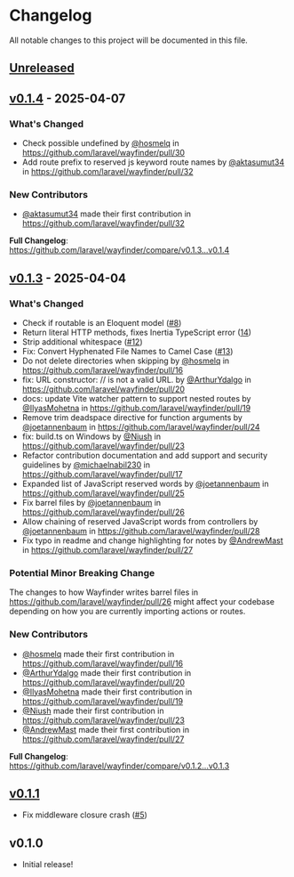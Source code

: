 # Changelog

All notable changes to this project will be documented in this file.

## [Unreleased](https://github.com/laravel/wayfinder/compare/v0.1.4...main)

## [v0.1.4](https://github.com/laravel/wayfinder/compare/v0.1.3...v0.1.4) - 2025-04-07

### What's Changed

* Check possible undefined by [@hosmelq](https://github.com/hosmelq) in https://github.com/laravel/wayfinder/pull/30
* Add route prefix to reserved js keyword route names by [@aktasumut34](https://github.com/aktasumut34) in https://github.com/laravel/wayfinder/pull/32

### New Contributors

* [@aktasumut34](https://github.com/aktasumut34) made their first contribution in https://github.com/laravel/wayfinder/pull/32

**Full Changelog**: https://github.com/laravel/wayfinder/compare/v0.1.3...v0.1.4

## [v0.1.3](https://github.com/laravel/wayfinder/compare/v0.1.1...v0.1.3) - 2025-04-04

### What's Changed

* Check if routable is an Eloquent model ([#8](https://github.com/laravel/wayfinder/pull/8))
* Return literal HTTP methods, fixes Inertia TypeScript error ([14](https://github.com/laravel/wayfinder/pull/14))
* Strip additional whitespace ([#12](https://github.com/laravel/wayfinder/pull/12))
* Fix: Convert Hyphenated File Names to Camel Case ([#13](https://github.com/laravel/wayfinder/pull/13))
* Do not delete directories when skipping by [@hosmelq](https://github.com/hosmelq) in https://github.com/laravel/wayfinder/pull/16
* fix: URL constructor: // is not a valid URL. by [@ArthurYdalgo](https://github.com/ArthurYdalgo) in https://github.com/laravel/wayfinder/pull/20
* docs: update Vite watcher pattern to support nested routes by [@IlyasMohetna](https://github.com/IlyasMohetna) in https://github.com/laravel/wayfinder/pull/19
* Remove trim deadspace directive for function arguments by [@joetannenbaum](https://github.com/joetannenbaum) in https://github.com/laravel/wayfinder/pull/24
* fix: build.ts on Windows by [@Niush](https://github.com/Niush) in https://github.com/laravel/wayfinder/pull/23
* Refactor contribution documentation and add support and security guidelines by [@michaelnabil230](https://github.com/michaelnabil230) in https://github.com/laravel/wayfinder/pull/17
* Expanded list of JavaScript reserved words by [@joetannenbaum](https://github.com/joetannenbaum) in https://github.com/laravel/wayfinder/pull/25
* Fix barrel files by [@joetannenbaum](https://github.com/joetannenbaum) in https://github.com/laravel/wayfinder/pull/26
* Allow chaining of reserved JavaScript words from controllers by [@joetannenbaum](https://github.com/joetannenbaum) in https://github.com/laravel/wayfinder/pull/28
* Fix typo in readme and change highlighting for notes by [@AndrewMast](https://github.com/AndrewMast) in https://github.com/laravel/wayfinder/pull/27

### Potential Minor Breaking Change

The changes to how Wayfinder writes barrel files in https://github.com/laravel/wayfinder/pull/26 might affect your codebase depending on how you are currently importing actions or routes.

### New Contributors

* [@hosmelq](https://github.com/hosmelq) made their first contribution in https://github.com/laravel/wayfinder/pull/16
* [@ArthurYdalgo](https://github.com/ArthurYdalgo) made their first contribution in https://github.com/laravel/wayfinder/pull/20
* [@IlyasMohetna](https://github.com/IlyasMohetna) made their first contribution in https://github.com/laravel/wayfinder/pull/19
* [@Niush](https://github.com/Niush) made their first contribution in https://github.com/laravel/wayfinder/pull/23
* [@AndrewMast](https://github.com/AndrewMast) made their first contribution in https://github.com/laravel/wayfinder/pull/27

**Full Changelog**: https://github.com/laravel/wayfinder/compare/v0.1.2...v0.1.3

## [v0.1.1](https://github.com/laravel/wayfinder/compare/v0.1.0...v0.1.1)

- Fix middleware closure crash ([#5](https://github.com/laravel/wayfinder/pull/5))

## v0.1.0

- Initial release!
